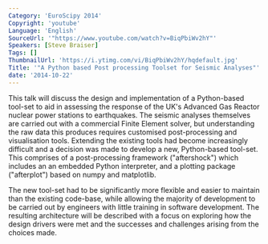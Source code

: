 ```yaml
---
Category: 'EuroScipy 2014'
Copyright: 'youtube'
Language: 'English'
SourceUrl: '"https://www.youtube.com/watch?v=BiqPbiWv2hY"'
Speakers: [Steve Braiser]
Tags: []
ThumbnailUrl: 'https://i.ytimg.com/vi/BiqPbiWv2hY/hqdefault.jpg'
Title: '"A Python based Post processing Toolset for Seismic Analyses"'
date: '2014-10-22'
---
```

This talk will discuss the design and implementation of a Python-based tool-set to aid in assessing the response of the UK's Advanced Gas Reactor nuclear power stations to earthquakes. The seismic analyses themselves are carried out with a commercial Finite Element solver, but understanding the raw data this produces requires customised post-processing and visualisation tools. Extending the existing tools had become increasingly difficult and a decision was made to develop a new, Python-based tool-set. This comprises of a post-processing framework ("aftershock") which includes an an embedded Python interpreter, and a plotting package ("afterplot") based on numpy and matplotlib.

The new tool-set had to be significantly more flexible and easier to maintain than the existing code-base, while allowing the majority of development to be carried out by engineers with little training in software development. The resulting architecture will be described with a focus on exploring how the design drivers were met and the successes and challenges arising from the choices made.